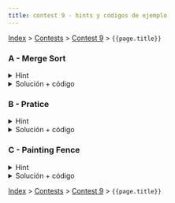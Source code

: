 ```yaml
---
title: contest 9 - hints y códigos de ejemplo
---
```


[Index](../index) > [Contests](../contests) > [Contest 9](../contests#contest-9) > ```{{page.title}}```

### A - Merge Sort

<details> 
  <summary>Hint</summary>
  Necesitamos un arreglo que al llamar mergesort sobre él, se hagan un total de K llamadas. Pensar en una forma de simular la ejecución de mergesort distribuyendo hacia abajo las K llamadas totales que hay que hacer, y en vez de ordenar vamos poniendo valores desordenados (cosa de que al llamar el mergesort original se ejecuten esas mismas K llamadas que simulamos).
</details>
<details> 
  <summary>Solución + código</summary>
  Hacemos la misma recursión divide and conquer de mergesort(l, r, k), donde le agregamos un argumento extra k que nos dice cuantas llamadas tenemos que hacer. Si k == 1, entonces esta llamada en particular debe ser una llamada final (no más recursión hacia abajo), así que el subarreglo correspondiente debe estar ordenado (llenamos con valores crecientes). Si k > 1, entonces hay que decidir cómo repartir (k-1) llamadas entre las dos llamadas hijas. Pueden haber varias opciones. Una opción posible es tirar la mayor cantidad de llamadas a la izquierda y lo que sobre a la derecha. Como sea que distribuyamos, nos van a quedar los dos subarreglos hijos con valores asignados. Para garantizar que la unión de los dos subarreglos quede desordenada, le podemos sumar un offset a los valores del subarreglo hijo izquierdo para garantizar que todos esos valores sean mayores estrictos a los valores del subarreglo derecho (con eso queda sí o sí desordenado). Los casos bordes en que se retorna -1 son cuando el k supera el máximo de llamadas posibles o bien cuando k es par. <a href="https://github.com/PabloMessina/Competitive-Programming-Material/blob/master/Solved%20problems/Codeforces/873D_MergeSort.cpp">Código de ejemplo</a>
</details>

### B - Pratice

<details> 
  <summary>Hint</summary>
  Notar que si tenemos un grupo de n personas y queremos repartirlos en dos grupos que maximicen la cantidad de pares, lo óptimo es repartidos en dos grupos de n/2 (si n es par) o lo más cercano a eso (floor(n/2) y n-floor(n/2)).
</details>
<details> 
  <summary>Solución + código</summary>
  Hacemos una función search(l, r, i) que reparte los jugadores l, l+1, l+2, ..., r-1 entre dos equipos para desde la sesión de práctica i en adelante (la profundida de la recursión corresponde al índice de la sesión de práctica). En cada llamada, calculamos m = (l+r)/2, entonces los jugadores desde l hasta m-1 se van al equipo 1 en la sesión de práctica i. Luego se llama a search(l, m, i+1) y search(m, r, i+1). <a href="https://github.com/PabloMessina/Competitive-Programming-Material/blob/master/Solved%20problems/Codeforces/234G_Practice.cpp">Código de ejemplo</a>
</details>

### C - Painting Fence

<details> 
  <summary>Hint</summary>
  Si tienes una cerca de ancho N, piensa en las formas de pintar el rectángulo de ancho N y altura 1 ubicado en el piso (la base de la cerca). Lo puedes pintar con un brochazo horizontal (costo 1), pero luego te faltaría pintar todo lo de arriba (la misma cerca pero restándole 1 a todas las alturas), o bien puedes pintar el rectángulo con N brochazos verticales (costo N, pero con eso pintas la cerca completa). Mezclar brochazos horizontales y verticales para el rectángulo basal no tiene sentido ya que en ese caso aprovechas de pintar el rectángulo entero con un puro brochazo horizontal y te ahorras todos los brochazos verticales. Ahora, no es dificil generalizar el razonamiento a todo el rectángulo basal de alturo hmin, donde hmin es la altura mínima de la cerca.
</details>
<details> 
  <summary>Solución + código</summary>
  Hacemos una función recursiva para pintar paint(l, r, h) que calcula el costo óptmo de pintar la subcerca entre los índices l y r y considerando todo lo que está arriba de la altura h. El problema original se resuelve con paint(0, N, 0). Entonces en cada llamada tenemos dos opciones, pintar el rectángulo que va desde h hasta hmin(l, r) con brochazos horizontales (con lo cual nos quedarían subsubcercas aisladas por pintar recursivamente) o bien pintamos todo vertical de un viaje. Retornamos lo mejores entre ambas opciones. <a href="https://github.com/PabloMessina/Competitive-Programming-Material/blob/master/Solved%20problems/Codeforces/448C_PaintingFence_v2.cpp">Código de ejemplo</a>
</details>

<!-- <details> 
  <summary>Hint</summary>   
</details>
<details> 
  <summary>Solución + código</summary>
  <a href="">Código de ejemplo</a>
</details> -->

[Index](../index) > [Contests](../contests) > [Contest 9](../contests#contest-9) > ```{{page.title}}```
